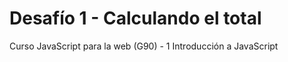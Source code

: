 # Desafío 1 - Calculando el total
 
Curso JavaScript para la web (G90) - 1 Introducción a JavaScript